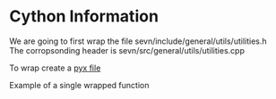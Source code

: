 # Cython Information

We are going to first wrap the file  sevn/include/general/utils/utilities.h  
The corropsonding header is sevn/src/general/utils/utilities.cpp

To wrap create a [pyx file](https://github.com/jjackson1994/SVEN_py_wrapper/blob/main/cython/cython_wrapper.pyx)

Example of a single wrapped function

